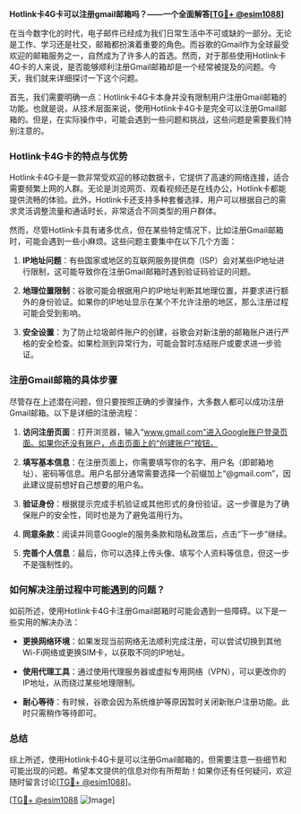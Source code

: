 **Hotlink卡4G卡可以注册gmail邮箱吗？——一个全面解答[[TG💪+ @esim1088](https://t.me/s/esim1088)]**

在当今数字化的时代，电子邮件已经成为我们日常生活中不可或缺的一部分。无论是工作、学习还是社交，邮箱都扮演着重要的角色。而谷歌的Gmail作为全球最受欢迎的邮箱服务之一，自然成为了许多人的首选。然而，对于那些使用Hotlink卡4G卡的人来说，是否能够顺利注册Gmail邮箱却是一个经常被提及的问题。今天，我们就来详细探讨一下这个问题。

首先，我们需要明确一点：Hotlink卡4G卡本身并没有限制用户注册Gmail邮箱的功能。也就是说，从技术层面来说，使用Hotlink卡4G卡是完全可以注册Gmail邮箱的。但是，在实际操作中，可能会遇到一些问题和挑战，这些问题是需要我们特别注意的。

### Hotlink卡4G卡的特点与优势

Hotlink卡4G卡是一款非常受欢迎的移动数据卡，它提供了高速的网络连接，适合需要频繁上网的人群。无论是浏览网页、观看视频还是在线办公，Hotlink卡都能提供流畅的体验。此外，Hotlink卡还支持多种套餐选择，用户可以根据自己的需求灵活调整流量和通话时长，非常适合不同类型的用户群体。

然而，尽管Hotlink卡具有诸多优点，但在某些特定情况下，比如注册Gmail邮箱时，可能会遇到一些小麻烦。这些问题主要集中在以下几个方面：

1. **IP地址问题**：有些国家或地区的互联网服务提供商（ISP）会对某些IP地址进行限制，这可能导致你在注册Gmail邮箱时遇到验证码验证的问题。
   
2. **地理位置限制**：谷歌可能会根据用户的IP地址判断其地理位置，并要求进行额外的身份验证。如果你的IP地址显示在某个不允许注册的地区，那么注册过程可能会受到影响。

3. **安全设置**：为了防止垃圾邮件账户的创建，谷歌会对新注册的邮箱账户进行严格的安全检查。如果检测到异常行为，可能会暂时冻结账户或要求进一步验证。

### 注册Gmail邮箱的具体步骤

尽管存在上述潜在问题，但只要按照正确的步骤操作，大多数人都可以成功注册Gmail邮箱。以下是详细的注册流程：

1. **访问注册页面**：打开浏览器，输入“www.gmail.com”进入Google账户登录页面。如果你还没有账户，点击页面上的“创建账户”按钮。

2. **填写基本信息**：在注册页面上，你需要填写你的名字、用户名（即邮箱地址）、密码等信息。用户名部分通常需要选择一个前缀加上“@gmail.com”，因此建议提前想好自己想要的用户名。

3. **验证身份**：根据提示完成手机验证或其他形式的身份验证。这一步骤是为了确保账户的安全性，同时也是为了避免滥用行为。

4. **同意条款**：阅读并同意Google的服务条款和隐私政策后，点击“下一步”继续。

5. **完善个人信息**：最后，你可以选择上传头像、填写个人资料等信息，但这一步不是强制性的。

### 如何解决注册过程中可能遇到的问题？

如前所述，使用Hotlink卡4G卡注册Gmail邮箱时可能会遇到一些障碍。以下是一些实用的解决办法：

- **更换网络环境**：如果发现当前网络无法顺利完成注册，可以尝试切换到其他Wi-Fi网络或更换SIM卡，以获取不同的IP地址。
  
- **使用代理工具**：通过使用代理服务器或虚拟专用网络（VPN），可以更改你的IP地址，从而绕过某些地理限制。

- **耐心等待**：有时候，谷歌会因为系统维护等原因暂时关闭新账户注册功能。此时只需稍作等待即可。

### 总结

综上所述，使用Hotlink卡4G卡是可以注册Gmail邮箱的，但需要注意一些细节和可能出现的问题。希望本文提供的信息对你有所帮助！如果你还有任何疑问，欢迎随时留言讨论[[TG💪+ @esim1088](https://t.me/s/esim1088)]。

[[TG💪+ @esim1088](https://t.me/s/esim1088) ![Image](https://i.postimg.cc/4NQfJmqS/Snipaste-2025-05-13-00-14-12.png)]